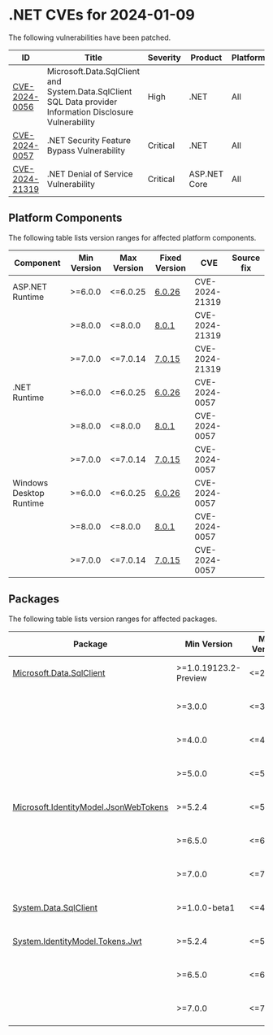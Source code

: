 # .NET CVEs for 2024-01-09

The following vulnerabilities have been patched.

| ID                | Title             | Severity      | Product       | Platforms     | CVSS                         |
| ----------------- | ----------------- | ------------- | ------------- | ------------- | ---------------------------- |
| [CVE-2024-0056][CVE-2024-0056] | Microsoft.Data.SqlClient and System.Data.SqlClient SQL Data provider Information Disclosure Vulnerability | High | .NET | All | CVSS:3.1/AV:N/AC:L/PR:N/UI:N/S:U/C:H/I:N/A:N/E:U/RL:O/RC:C |
| [CVE-2024-0057][CVE-2024-0057] | .NET Security Feature Bypass Vulnerability | Critical | .NET | All | CVSS:3.1/AV:N/AC:L/PR:L/UI:N/S:U/C:H/I:H/A:H/E:P/RL:O/RC:C |
| [CVE-2024-21319][CVE-2024-21319] | .NET Denial of Service Vulnerability | Critical | ASP.NET Core | All | CVSS:3.1/AV:N/AC:L/PR:N/UI:N/S:C/C:N/I:N/A:H/E:U/RL:O/RC:C |

## Platform Components

The following table lists version ranges for affected platform components.

| Component     | Min Version   | Max Version | Fixed Version | CVE     | Source fix |
| ------------- | ------------- | --------- | --------- | ------------- | -------- |
| ASP.NET Runtime | >=6.0.0     | <=6.0.25  | [6.0.26](https://github.com/dotnet/core/blob/main/release-notes/6.0/6.0.26/6.0.26.md) | CVE-2024-21319 |  |
|               | >=8.0.0       | <=8.0.0   | [8.0.1](https://github.com/dotnet/core/blob/main/release-notes/8.0/8.0.1/8.0.1.md) | CVE-2024-21319 |  |
|               | >=7.0.0       | <=7.0.14  | [7.0.15](https://github.com/dotnet/core/blob/main/release-notes/7.0/7.0.15/7.0.15.md) | CVE-2024-21319 |  |
| .NET Runtime  | >=6.0.0       | <=6.0.25  | [6.0.26](https://github.com/dotnet/core/blob/main/release-notes/6.0/6.0.26/6.0.26.md) | CVE-2024-0057 |  |
|               | >=8.0.0       | <=8.0.0   | [8.0.1](https://github.com/dotnet/core/blob/main/release-notes/8.0/8.0.1/8.0.1.md) | CVE-2024-0057 |  |
|               | >=7.0.0       | <=7.0.14  | [7.0.15](https://github.com/dotnet/core/blob/main/release-notes/7.0/7.0.15/7.0.15.md) | CVE-2024-0057 |  |
| Windows Desktop Runtime | >=6.0.0 | <=6.0.25 | [6.0.26](https://github.com/dotnet/core/blob/main/release-notes/6.0/6.0.26/6.0.26.md) | CVE-2024-0057 |  |
|               | >=8.0.0       | <=8.0.0   | [8.0.1](https://github.com/dotnet/core/blob/main/release-notes/8.0/8.0.1/8.0.1.md) | CVE-2024-0057 |  |
|               | >=7.0.0       | <=7.0.14  | [7.0.15](https://github.com/dotnet/core/blob/main/release-notes/7.0/7.0.15/7.0.15.md) | CVE-2024-0057 |  |

## Packages

The following table lists version ranges for affected packages.

| Package       | Min Version   | Max Version | Fixed Version | CVE     | Source fix |
| ------------- | ------------- | --------- | --------- | ------------- | -------- |
| [Microsoft.Data.SqlClient][Microsoft.Data.SqlClient] | >=1.0.19123.2-Preview | <=2.1.6 | [2.17](https://www.nuget.org/packages/Microsoft.Data.SqlClient/2.17) | CVE-2024-0056 |  |
|               | >=3.0.0       | <=3.1.4   | [3.1.5](https://www.nuget.org/packages/Microsoft.Data.SqlClient/3.1.5) | CVE-2024-0056 |  |
|               | >=4.0.0       | <=4.0.4   | [4.0.5](https://www.nuget.org/packages/Microsoft.Data.SqlClient/4.0.5) | CVE-2024-0056 |  |
|               | >=5.0.0       | <=5.1.2   | [5.1.3](https://www.nuget.org/packages/Microsoft.Data.SqlClient/5.1.3) | CVE-2024-0056 |  |
| [Microsoft.IdentityModel.JsonWebTokens][Microsoft.IdentityModel.JsonWebTokens] | >=5.2.4 | <=5.6.0 | [5.7.0](https://www.nuget.org/packages/Microsoft.IdentityModel.JsonWebTokens/5.7.0) | CVE-2024-21319 |  |
|               | >=6.5.0       | <=6.33.0  | [6.34.0](https://www.nuget.org/packages/Microsoft.IdentityModel.JsonWebTokens/6.34.0) | CVE-2024-21319 |  |
|               | >=7.0.0       | <=7.0.3   | [7.1.2](https://www.nuget.org/packages/Microsoft.IdentityModel.JsonWebTokens/7.1.2) | CVE-2024-21319 |  |
| [System.Data.SqlClient][System.Data.SqlClient] | >=1.0.0-beta1 | <=4.8.5 | [4.8.6](https://www.nuget.org/packages/System.Data.SqlClient/4.8.6) | CVE-2024-0056 |  |
| [System.IdentityModel.Tokens.Jwt][System.IdentityModel.Tokens.Jwt] | >=5.2.4 | <=5.6.0 | [5.7.0](https://www.nuget.org/packages/System.IdentityModel.Tokens.Jwt/5.7.0) | CVE-2024-21319 |  |
|               | >=6.5.0       | <=6.33.0  | [6.34.0](https://www.nuget.org/packages/System.IdentityModel.Tokens.Jwt/6.34.0) | CVE-2024-21319 |  |
|               | >=7.0.0       | <=7.0.3   | [7.1.2](https://www.nuget.org/packages/System.IdentityModel.Tokens.Jwt/7.1.2) | CVE-2024-21319 |  |


[CVE-2024-0056]: https://github.com/advisories/GHSA-98g6-xh36-x2p7
[CVE-2024-0057]: https://github.com/dotnet/runtime/security/advisories/GHSA-56gp-vpf5-xmqc
[CVE-2024-21319]: https://github.com/dotnet/aspnetcore/security/advisories/GHSA-59j7-ghrg-fj52
[Microsoft.Data.SqlClient]: https://www.nuget.org/packages/Microsoft.Data.SqlClient
[Microsoft.IdentityModel.JsonWebTokens]: https://www.nuget.org/packages/Microsoft.IdentityModel.JsonWebTokens
[System.Data.SqlClient]: https://www.nuget.org/packages/System.Data.SqlClient
[System.IdentityModel.Tokens.Jwt]: https://www.nuget.org/packages/System.IdentityModel.Tokens.Jwt
